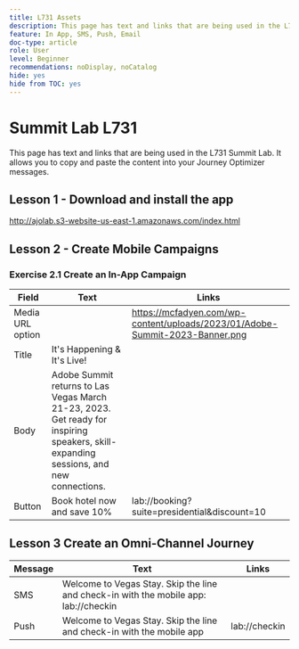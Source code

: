 ```yaml
---
title: L731 Assets
description: This page has text and links that are being used in the L731 Summit Lab. 
feature: In App, SMS, Push, Email
doc-type: article
role: User
level: Beginner
recommendations: noDisplay, noCatalog
hide: yes
hide from TOC: yes
---
```


# Summit Lab L731

This page has text and links that are being used in the L731 Summit Lab. It allows you to copy and paste the content into your Journey Optimizer messages.

## Lesson 1 - Download and install the app

http://ajolab.s3-website-us-east-1.amazonaws.com/index.html

## Lesson 2 - Create Mobile Campaigns

### Exercise 2.1 Create an In-App Campaign

|Field|Text|Links|
|----|----|----|
|Media URL option|| https://mcfadyen.com/wp-content/uploads/2023/01/Adobe-Summit-2023-Banner.png| 
|Title|It's Happening & It's Live!||
|Body|Adobe Summit returns to Las Vegas March 21-23, 2023. Get ready for inspiring speakers, skill-expanding sessions, and new connections.||
|Button|Book hotel now and save 10% |lab://booking?suite=presidential&discount=10|


## Lesson 3 Create an Omni-Channel Journey

|Message|Text|Links|
|----|----|----|
|SMS| Welcome to Vegas Stay. Skip the line and check-in with the mobile app: lab://checkin||
|Push|Welcome to Vegas Stay. Skip the line and check-in with the mobile app| lab://checkin|



